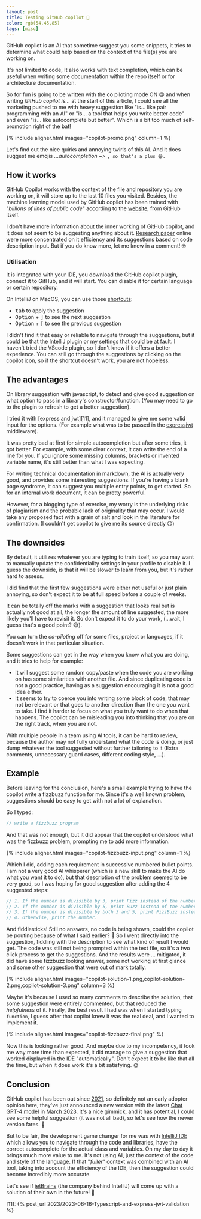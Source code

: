 ```yaml
---
layout: post
title: Testing GitHub copilot 🤖
color: rgb(54,45,85)
tags: [misc]
---
```


GitHub copilot is an AI that sometime suggest you some snippets, it tries to determine what could help based
on the context of the file(s) you are working on.

It's not limited to code, It also works with text completion, 
which can be useful when writing some documentation within the repo itself or for architecture documentation.

So for fun is going to be written with the co piloting mode ON 🙃 and when writing _GitHub copilot is..._ at the start 
of this article, I could see all the marketing pushed to me with heavy suggestion like "is... like pair programming with an AI"
or "is... a tool that helps you write better code" and even "is... like autocomplete but better". Which is a bit too much
of self-promotion right of the bat! 

{% include aligner.html images="copilot-promo.png" column=1 %}

Let's find out the nice quirks and annoying twirls of this AI. And it does suggest me emojis _...autocompletion ~>_ 
`, so that's a plus 😁.`

## How it works

GitHub Copilot works with the context of the file and repository you are working on, 
it will store up to the last 10 files you visited.
Besides, the machine learning model used by GitHub copilot has been trained with "_billions of lines of public code_"
according to the [website][2], from GitHub itself.

I don't have more information about the inner working of GitHub copilot, and it does not seem to be suggesting anything
about it. [Research paper][10] online were more concentrated on it efficiency and its suggestions based on code description
input. But if you do know more, let me know in a comment! 🤓

### Utilisation

It is integrated with your IDE, you download the GitHub copilot plugin, connect it to GitHub, and it will start.
You can disable it for certain language or certain repository. 

On IntelliJ on MacOS, you can use those [shortcuts][3]:
- <kbd>tab</kbd> to apply the suggestion
- <kbd>Option</kbd> + <kbd>]</kbd> to see the next suggestion
- <kbd>Option</kbd> + <kbd>[</kbd> to see the previous suggestion

I didn't find it that easy or reliable to navigate through the suggestions, but it could be that the IntelliJ plugin or
my settings that could be at fault. I haven't tried the VScode plugin, so I don't know if it offers a better experience.
You can still go through the suggestions by clicking on the copilot icon, so if the shortcut doesn't work, you are not
hopeless.

## The advantages

On library suggestion with javascript, to detect and give good suggestion on what option to pass
in a library's constructor/function. (You may need to go to the plugin to refresh to get a better suggestion).

I tried it with [express and jwt][11], and it managed to give me some valid input for the options. (For example what
was to be passed in the [expressjwt][4] middleware).

It was pretty bad at first for simple autocompletion but after some tries, it got better. For example, 
with some clear context, it can write the end of a line for you. If you ignore some missing columns, 
brackets or invented variable name, it's still better than what I was expecting.

For writing technical documentation in markdown, the AI is actually very good, and provides some interesting suggestions.
If you're having a blank page syndrome, it can suggest you multiple entry points, to get started. 
So for an internal work document, it can be pretty powerful. 

However, for a blogging type of exercise, my worry is the underlying risks of 
plagiarism and the probable lack of originality that may occur. I would take any proposed fact with a grain of salt and 
look in the literature for confirmation. (I couldn't get copilot to give me its source directly 😣)

## The downsides

By default, it utilizes whatever you are typing to train itself, so you may want to manually update the confidentiality
settings in your profile to disable it.
I guess the downside, is that it will be slower to learn from you, but it's rather hard to assess. 

I did find that the first few suggestions were either not useful or just plain annoying, so don't expect it to be
at full speed before a couple of weeks.

It can be totally off the marks with a suggestion that looks real but is actually not good at all, the longer the 
amount of line suggested, the more likely you'll have to revisit it. So don't expect it to do your work, (...wait, 
I guess that's a good point? 😅).

You can turn the _co-piloting_ off for some files, project or languages, if it doesn't work in that particular situation.

Some suggestions can get in the way when you know what you are doing, and it tries to help for example:
- It will suggest some random copy/paste when the code you are working on has some similarities with another file. And 
since duplicating code is not a good practice, having as a suggestion encouraging it is not a good idea either.
- It seems to try to coerce you into writing some block of code, that may not be relevant or that goes to another 
direction than the one you want to take. I find it harder to focus on what you truly want to do when that happens. 
The copilot can be misleading you into thinking that you are on the right track, when you are not.

With multiple people in a team using AI tools, it can be hard to review, because the author may not fully understand
what the code is doing, or just dump whatever the tool suggested without further tailoring to it (Extra comments, 
unnecessary guard cases, different coding style, ...).

## Example

Before leaving for the conclusion, here's a small example trying to have the copilot write a fizzbuzz function for me.
Since it's a well known problem, suggestions should be easy to get with not a lot of explanation.

So I typed:
```ts
// write a fizzbuzz program
```

And that was not enough, but it did appear that the copilot understood what was the fizzbuzz problem, prompting me to
add more information.

{% include aligner.html images="copilot-fizzbuzz-input.png" column=1 %}

Which I did, adding each requirement in successive numbered bullet points. I am not a very good AI whisperer (which is
a new skill to make the AI do what you want it to do), but that description of the problem seemed to be very good, so
I was hoping for good suggestion after adding the 4 suggested steps:

```ts
// 1. If the number is divisible by 3, print Fizz instead of the number.
// 2. If the number is divisible by 5, print Buzz instead of the number.
// 3. If the number is divisible by both 3 and 5, print FizzBuzz instead of the number.
// 4. Otherwise, print the number.
```

And fiddlesticks! Still no answers, no code is being shown, could the copilot be pouting because of what I said earlier?
🥸 So I went directly into the suggestion, fiddling with the description to see what kind of result I would get.
The code was still not being prompted within the text file, so it's a two click process to get the suggestions. And the
results were ... mitigated, it did have some fizzbuzz looking answer, some not working at first glance and some other
suggestion that were out of mark totally.

{% include aligner.html images="copilot-solution-1.png,copilot-solution-2.png,copilot-solution-3.png" column=3 %}

Maybe it's because I used so many comments to describe the solution, that some suggestion were entirely commented, but
that reduced the _helpfulness_ of it.
Finally, the best result I had was when I started typing `function`, I guess after that copilot knew it was the real deal,
and I wanted to implement it.

{% include aligner.html images="copilot-fizzbuzz-final.png" %}

Now this is looking rather good. And maybe due to my incompetency, it took me way more time than expected, it did manage
to give a suggestion that worked displayed in the IDE "automatically". Don't expect it to be like that all the time, but
when it does work it's a bit satisfying. 🌞

## Conclusion

GitHub copilot has been out since [2021][5], so definitely not an early adopter opinion here, they've just announced a
new version with the latest [Chat GPT-4 model][7] in [March 2023][6].
It's a nice gimmick, and it has potential, I could see some helpful suggestion (it was not all bad), so 
let's see how the newer version fares. 🦾

But to be fair, the development game changer for me was with [IntelliJ IDE][9] which allows you to navigate through the 
code and libraries, have the correct autocomplete for the actual class and variables. 
On my day to day it brings much more value to me. It's not using AI, just the context of the code and style of the language.
If that "_fuller_" context was combined with an AI tool, taking into account the efficiency of the IDE, then the suggestion could become 
incredibly more accurate.

Let's see if [jetBrains][8] (the company behind IntelliJ) will come up with a solution of their own in the future! 👀


[1]: https://docs.github.com/en/copilot/quickstart
[2]: https://github.com/features/copilot
[3]: https://docs.github.com/en/copilot/getting-started-with-github-copilot
[4]: https://www.npmjs.com/package/express-jwt
[5]: https://en.wikipedia.org/wiki/GitHub_Copilot
[6]: https://github.blog/2023-03-22-github-copilot-x-the-ai-powered-developer-experience/
[7]: https://openai.com/gpt-4
[8]: https://www.jetbrains.com/
[9]: https://www.jetbrains.com/idea/
[10]: https://github.blog/2022-09-07-research-quantifying-github-copilots-impact-on-developer-productivity-and-happiness/
[11]: {% post_url 2023/2023-06-16-Typescript-and-express-jwt-validation %}

